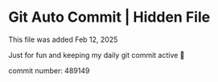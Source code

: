 # Git Auto Commit | Hidden File

This file was added Feb 12, 2025

Just for fun and keeping my daily git commit active 🤪

commit number: 489149
